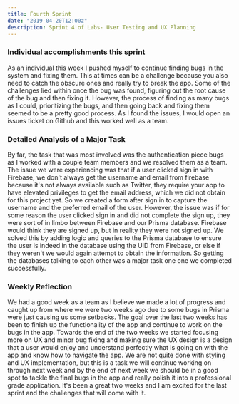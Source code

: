 ```yaml
---
title: Fourth Sprint  
date: "2019-04-20T12:00z"
description: Sprint 4 of Labs- User Testing and UX Planning
---
```


### Individual accomplishments this sprint
As an individual this week I pushed myself to continue finding bugs in the system and fixing them. This at times can be a challenge because you also need to catch the obscure ones and really try to break the app. Some of the challenges lied within once the bug was found, figuring out the root cause of the bug and then fixing it. However, the process of finding as many bugs as I could, prioritizing the bugs, and then going back and fixing them seemed to be a pretty good process. As I found the issues, I would open an issues ticket on Github and this worked well as a team. 

### Detailed Analysis of a Major Task

By far, the task that was most involved was the authentication piece bugs as I worked with a couple team members and we resolved them as a team. The issue we were experiencing was that if a user clicked sign in with Firebase, we don't always get the username and email from firebase because it's not always available such as Twitter, they require your app to have elevated privileges to get the email address, which we did not obtain for this project yet. So we created a form after sign in to capture the username and the preferred email of the user. However, the issue was if for some reason the user clicked sign in and did not complete the sign up, they were sort of in limbo between Firebase and our Prisma database. Firebase would think they are signed up, but in reality they were not signed up. We solved this by adding logic and queries to the Prisma database to ensure the user is indeed in the database using the UID from Firebase, or else if they weren't we would again attempt to obtain the information. So getting the databases talking to each other was a major task one one we completed successfully.

### Weekly Reflection

We had a good week as a team as I believe we made a lot of progress and caught up from where we were two weeks ago due to some bugs in Prisma were just causing us some setbacks. The goal over the last two weeks has been to finish up the functionality of the app and continue to work on the bugs in the app. Towards the end of the two weeks we started focusing more on UX and minor bug fixing and making sure the UX design is a design that a user would enjoy and understand perfectly what is going on with the app and know how to navigate the app. We are not quite done with styling and UX implementation, but this is a task we will continue working on through next week and by the end of next week we should be in a good spot to tackle the final bugs in the app and really polish it into a professional grade application. It's been a great two weeks and I am excited for the last sprint and the challenges that will come with it.